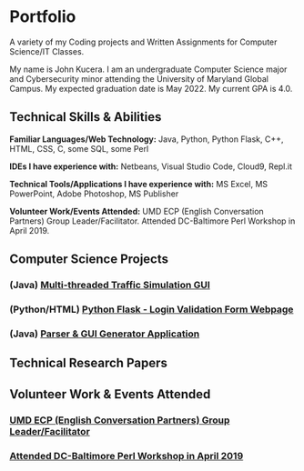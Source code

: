 # Portfolio
A variety of my Coding projects and Written Assignments for Computer Science/IT Classes.

My name is John Kucera. I am an undergraduate Computer Science major and Cybersecurity minor attending the University of Maryland Global Campus. My expected graduation date is May 2022. My current GPA is 4.0.

## Technical Skills & Abilities

**Familiar Languages/Web Technology:**
Java, Python, Python Flask, C++, HTML, CSS, C, some SQL, some Perl

**IDEs I have experience with:**
Netbeans, Visual Studio Code, Cloud9, Repl.it

**Technical Tools/Applications I have experience with:**
MS Excel, MS PowerPoint, Adobe Photoshop, MS Publisher

**Volunteer Work/Events Attended:**
UMD ECP (English Conversation Partners) Group Leader/Facilitator.
Attended DC-Baltimore Perl Workshop in April 2019.

## Computer Science Projects

### (Java) [Multi-threaded Traffic Simulation GUI](./Multi-threadedTrafficSimulationGUI)

### (Python/HTML) [Python Flask - Login Validation Form Webpage](./LoginValidationWebpage)

### (Java) [Parser & GUI Generator Application](./Parser&GUIGenerator)

## Technical Research Papers



## Volunteer Work & Events Attended

### [UMD ECP (English Conversation Partners) Group Leader/Facilitator](http://ecpumd.weebly.com/)

### [Attended DC-Baltimore Perl Workshop in April 2019]()
